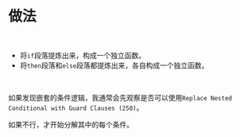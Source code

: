 # 做法

<br>

- 将`if`段落提炼出来，构成一个独立函数。
- 将`then`段落和`else`段落都提炼出来，各自构成一个独立函数。

<br>

如果发现嵌套的条件逻辑，我通常会先观察是否可以使用`Replace Nested Conditional with Guard Clauses (250)`。

如果不行，才开始分解其中的每个条件。

<br>

